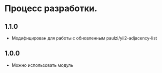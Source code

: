 Процесс разработки.
==============

1.1.0
-----------------
  * Модифицирован для работы с обновленным paulzi/yii2-adjacency-list

1.0.0
-----------------
  * Можно использовать модуль